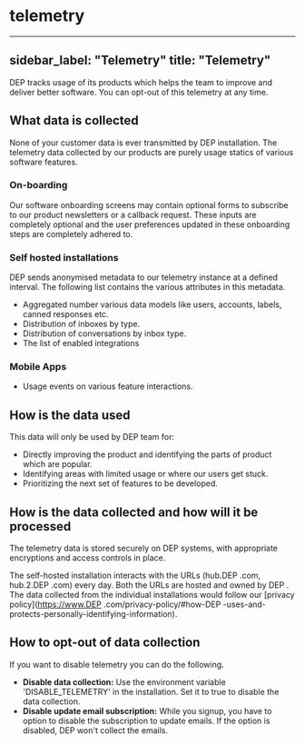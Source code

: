 # telemetry
---
sidebar_label: "Telemetry"
title: "Telemetry"
---

DEP  tracks usage of its products which helps the team to improve and deliver better software. You can opt-out of this telemetry at any time.

## **What data is collected**

None of your customer data is ever transmitted by DEP  installation. The telemetry data collected by our products are purely usage statics of various software features.

### On-boarding

Our software onboarding screens may contain optional forms to subscribe to our product newsletters or a callback request. These inputs are completely optional and the user preferences updated in these onboarding steps are completely adhered to.

### Self hosted installations

DEP  sends anonymised metadata to our telemetry instance at a defined interval. The following list contains the various attributes in this metadata.

- Aggregated number various data models like users, accounts, labels, canned responses etc.
- Distribution of inboxes by type.
- Distribution of conversations by inbox type.
- The list of enabled integrations

### Mobile Apps

- Usage events on various feature interactions.

## **How is the data used**

This data will only be used by DEP  team for:

- Directly improving the product and identifying the parts of product which are popular.
- Identifying areas with limited usage or where our users get stuck.
- Prioritizing the next set of features to be developed.

## **How is the data collected and how will it be processed**

The telemetry data is stored securely on DEP  systems, with appropriate encryptions and access controls in place.

The self-hosted installation interacts with the URLs (hub.DEP .com, hub.2.DEP .com) every day. Both the URLs are hosted and owned by DEP . The data collected from the individual installations would follow our [privacy policy](https://www.DEP .com/privacy-policy/#how-DEP -uses-and-protects-personally-identifying-information).

## How to opt-out of data collection

If you want to disable telemetry you can do the following.

- **Disable data collection:** Use the environment variable 'DISABLE_TELEMETRY' in the installation. Set it to true to disable the data collection.
- **Disable update email subscription:** While you signup, you have to option to disable the subscription to update emails. If the option is disabled, DEP  won't collect the emails.